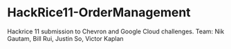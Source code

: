 # HackRice11-OrderManagement
Hackrice 11 submission to Chevron and Google Cloud challenges. Team: Nik Gautam, Bill Rui, Justin So, Victor Kaplan
